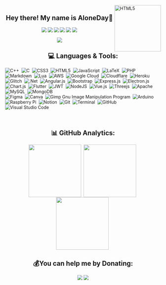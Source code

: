 
<img align="right" alt="HTML5" width="150px" src="https://visitcount.itsvg.in/api?id=AloneDay-91&icon=1&color=0"/>
<h2 align=center>Hey there! My name is AloneDay👋</h2>

<p align="center">
  <a href="https://code.visualstudio.com/"><img src="https://img.shields.io/badge/Editor-VSCode-blue?style=flat-square&logo=visual-studio-code&logoColor=blue"/></a>
  <a href="https://github.com/AloneDay-91?tab=repositories"><img src="https://badges.pufler.dev/repos/AloneDay-91"/></a>
  <a href="https://svgshare.com/i/ZhY.svg"><img src="https://svgshare.com/i/ZhY.svg"/></a>
  <a href="https://svgshare.com/i/Zhy.svg"><img src="https://svgshare.com/i/Zhy.svg"/></a>
  <a href="https://aloneday-91.github.io/index/"><img src="https://img.shields.io/website-up-down-green-red/http/shields.io.svg"/></a>
  <a href="https://github.com/AloneDay-91?tab=followers"><img src="https://img.shields.io/github/followers/AloneDay-91.svg?style=social&label=Follow&maxAge=2592000"/></a>
</p>
<p align="center">
  <img align="center" src="https://discord.c99.nl/widget/theme-1/254267330689761281.png"/>
</p>

</div>
<h2 align=center>💻 Languages & Tools:</h2>

![C++](https://img.shields.io/badge/c++-%2300599C.svg?style=flat-square&logo=c%2B%2B&logoColor=white)&nbsp;
![C](https://img.shields.io/badge/c-%2300599C.svg?style=flat-square&logo=c&logoColor=white)&nbsp; 
![CSS3](https://img.shields.io/badge/css3-%231572B6.svg?style=flat-square&logo=css3&logoColor=white)&nbsp; 
![HTML5](https://img.shields.io/badge/html5-%23E34F26.svg?style=flat-square&logo=html5&logoColor=white)&nbsp; 
![JavaScript](https://img.shields.io/badge/javascript-%23323330.svg?style=flat-square&logo=javascript&logoColor=%23F7DF1E)&nbsp; 
![LaTeX](https://img.shields.io/badge/latex-%23008080.svg?style=flat-square&logo=latex&logoColor=white)&nbsp; 
![PHP](https://img.shields.io/badge/php-%23777BB4.svg?style=flat-square&logo=php&logoColor=white)&nbsp; 
![Markdown](https://img.shields.io/badge/markdown-%23000000.svg?style=flat-square&logo=markdown&logoColor=white)&nbsp; 
![Lua](https://img.shields.io/badge/lua-%232C2D72.svg?style=flat-square&logo=lua&logoColor=white)&nbsp; 
![AWS](https://img.shields.io/badge/AWS-%23FF9900.svg?style=flat-square&logo=amazon-aws&logoColor=white)&nbsp; 
![Google Cloud](https://img.shields.io/badge/Google%20Cloud-%234285F4.svg?style=flat-square&logo=google-cloud&logoColor=white)&nbsp; 
![Cloudflare](https://img.shields.io/badge/Cloudflare-F38020?style=flat-square&logo=Cloudflare&logoColor=white)&nbsp; 
![Heroku](https://img.shields.io/badge/heroku-%23430098.svg?style=flat-square&logo=heroku&logoColor=white)&nbsp; 
![Glitch](https://img.shields.io/badge/glitch-%233333FF.svg?style=flat-square&logo=glitch&logoColor=white)&nbsp; 
![.Net](https://img.shields.io/badge/.NET-5C2D91?style=flat-square&logo=.net&logoColor=white)&nbsp; 
![Angular.js](https://img.shields.io/badge/angular.js-%23E23237.svg?style=flat-square&logo=angularjs&logoColor=white)&nbsp; 
![Bootstrap](https://img.shields.io/badge/bootstrap-%23563D7C.svg?style=flat-square&logo=bootstrap&logoColor=white)&nbsp; 
![Express.js](https://img.shields.io/badge/express.js-%23404d59.svg?style=flat-square&logo=express&logoColor=%2361DAFB)&nbsp; 
![Electron.js](https://img.shields.io/badge/Electron-191970?style=flat-square&logo=Electron&logoColor=white)&nbsp; 
![Chart.js](https://img.shields.io/badge/chart.js-F5788D.svg?style=flat-square&logo=chart.js&logoColor=white)&nbsp;
![Flutter](https://img.shields.io/badge/Flutter-%2302569B.svg?style=flat-square&logo=Flutter&logoColor=white)&nbsp; 
![JWT](https://img.shields.io/badge/JWT-black?style=flat-square&logo=JSON%20web%20tokens)&nbsp; 
![NodeJS](https://img.shields.io/badge/node.js-6DA55F?style=flat-square&logo=node.js&logoColor=white)&nbsp; 
![Vue.js](https://img.shields.io/badge/vuejs-%2335495e.svg?style=flat-square&logo=vuedotjs&logoColor=%234FC08D)&nbsp; 
![Threejs](https://img.shields.io/badge/threejs-black?style=flat-square&logo=three.js&logoColor=white)&nbsp; 
![Apache](https://img.shields.io/badge/apache-%23D42029.svg?style=flat-square&logo=apache&logoColor=white)&nbsp; 
![MySQL](https://img.shields.io/badge/mysql-%2300f.svg?style=flat-square&logo=mysql&logoColor=white)&nbsp; 
![MongoDB](https://img.shields.io/badge/MongoDB-%234ea94b.svg?style=flat-square&logo=mongodb&logoColor=white)&nbsp; 	
![Figma](https://img.shields.io/badge/figma-%23F24E1E.svg?style=flat-square&logo=figma&logoColor=white)&nbsp; 
![Canva](https://img.shields.io/badge/Canva-%2300C4CC.svg?style=flat-square&logo=Canva&logoColor=white)&nbsp; 
![Gimp Gnu Image Manipulation Program](https://img.shields.io/badge/Gimp-657D8B?style=flat-square&logo=gimp&logoColor=FFFFFF)&nbsp; 
![Arduino](https://img.shields.io/badge/-Arduino-00979D?style=flat-square&logo=Arduino&logoColor=white)&nbsp; 
![Raspberry Pi](https://img.shields.io/badge/-RaspberryPi-C51A4A?style=flat-square&logo=Raspberry-Pi)&nbsp; 
![Notion](https://img.shields.io/badge/Notion-%23000000.svg?style=flat-square&logo=notion&logoColor=white)&nbsp;
![Git](https://img.shields.io/badge/-Git-05122A?style=flat&logo=git)&nbsp;
![Terminal](https://img.shields.io/badge/-Terminal-05122A?style=flat&logo=terminal)&nbsp;
![GitHub](https://img.shields.io/badge/-GitHub-05122A?style=flat&logo=github)&nbsp;
![Visual Studio Code](https://img.shields.io/badge/-Visual%20Studio%20Code-05122A?style=flat&logo=visual-studio-code&logoColor=007ACC)
&nbsp;

<br />

<h2 align=center>📊 GitHub Analytics:</h2>

<p align="center">
  <img height="170em" src="https://github-readme-stats.vercel.app/api?username=AloneDay-91&theme=blue-green&hide_border=true&include_all_commits=true&count_private=true" align = "center"/>&nbsp;
  <img height="170em" src="https://github-readme-streak-stats.herokuapp.com/?user=AloneDay-91&theme=blue-green&hide_border=true" align = "center"/>&nbsp;
  <img height="170em" src="https://github-readme-stats.vercel.app/api/top-langs/?username=AloneDay-91&theme=blue-green&hide_border=true&include_all_commits=true" align = "center"/>&nbsp;
</p>

<h2 align=center>💰You can help me by Donating:</h2>

<p  align="center">
  <a href="https://ko-fi.com/aloneday"><img src="https://img.shields.io/badge/Ko--fi-F16061?style=for-the-badge&logo=ko-fi&logoColor=white"/></a>
  <a href="https://paypal.me/Belouan"><img src="https://img.shields.io/badge/PayPal-00457C?style=for-the-badge&logo=paypal&logoColor=white"/></a>
</p>

[webdevplaylist]:
[jsplaylist]:
[cssplaylist]: 
[reactplaylist]:
